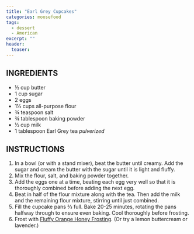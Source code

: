 ```yaml
---
title: "Earl Grey Cupcakes"
categories: moosefood
tags: 
  - dessert
  - American
excerpt: ""
header:
  teaser:
---
```


## INGREDIENTS
* ½ cup butter
* 1 cup sugar
* 2 eggs
* 1½ cups all-purpose flour
* ¾ teaspoon salt
* ¾ tablespoon baking powder
* ½ cup milk
* 1 tablespoon Earl Grey tea *pulverized*

## INSTRUCTIONS
1. In a bowl (or with a stand mixer), beat the butter until creamy. Add the sugar and cream the butter with the sugar until it is light and fluffy.
2. Mix the flour, salt, and baking powder together.
3. Add the eggs one at a time, beating each egg very well so that it is thoroughly combined before adding the next egg.
4. Beat in half of the flour mixture along with the tea. Then add the milk and the remaining flour mixture, stirring until just combined.
5. Fill the cupcake pans ⅔ full. Bake 20-25 minutes, rotating the pans halfway through to ensure even baking. Cool thoroughly before frosting.
6. Frost with [Fluffy Orange Honey Frosting](/moosefood/fluffy-orange-honey-frosting). (Or try a lemon buttercream or lavender.)
